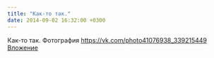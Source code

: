 ```yaml
---
title: "Как-то так."
date: 2014-09-02 16:32:00 +0300
---
```


Как-то так.
Фотография
<a class="vk-attach" href="https://vk.com/photo41076938_339215449">https://vk.com/photo41076938_339215449</a>
<a class="vk-attach" href="https://vk.com/photo41076938_339215449">Вложение</a>
